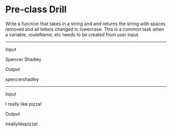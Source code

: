 # Pre-class Drill

Write a function that takes in a string and and returns the string with spaces removed and all letters changed to lowercase. This is a common task when a variable, routeName, etc needs to be created from user input.

---

Input

Spencer Shadley

Output

spencershadley

---

Input

I really like pizza!

Output

ireallylikepizza!
